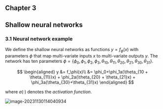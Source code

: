 ## Chapter 3

## Shallow neural networks

### 3.1 Neural network example

We define the shallow neural networks as functions $y=f_\phi(x)$ with parameters $\phi$ that map multi-variate inputs $x$ to multi-variate outputs $y$. The network has ten parameters $\phi = \{\phi_0, \phi_1, \phi_2, \phi_3, \theta_{10}, \theta_{11}, \theta_{20}, \theta_{21}, \theta_{30}, \theta_{31}\}$.


$$
\begin{aligned}
y &= f_\phi(x)\\
&= \phi_0+\phi_1a(\theta_{10 + \theta_{11}}x) + \phi_2a(\theta_{20} + \theta_{21}x) + \phi_3a(\theta_{30}+\theta_{31}x)
\end{aligned}
$$

where $a(\cdot)$ denotes the *activation function*. 

![image-20231130114040934](https://qiniu.lianghao.work/image-20231130114040934.png)



